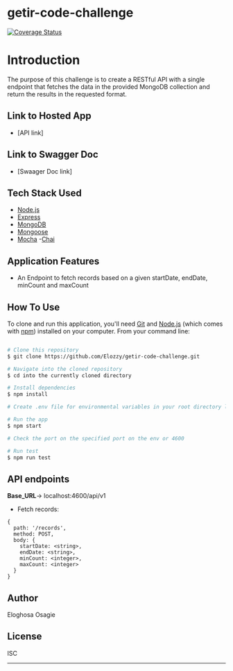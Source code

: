 # getir-code-challenge

[![Coverage Status](https://coveralls.io/repos/github/Elozzy/getir-code-challenge/badge.svg?branch=main)](https://coveralls.io/github/Elozzy/getir-code-challenge?branch=main)

# Introduction

The purpose of this challenge is to create a RESTful API with a single endpoint that fetches the data in the provided MongoDB collection and return the results in the requested format.

## Link to Hosted App

- [API link]

## Link to Swagger Doc

- [Swaager Doc link]

## Tech Stack Used

- [Node.js](https://nodejs.org/)
- [Express](https://expressjs.com/)
- [MongoDB](https://www.mongodb.com/)
- [Mongoose](https://mongoosejs.com/)
- [Mocha](https://mochajs.org/)
-[Chai](https://www.chaijs.com/)

## Application Features

- An Endpoint to fetch records based on a given startDate, endDate, minCount and maxCount

## How To Use

To clone and run this application, you'll need [Git](https://git-scm.com) and [Node.js](https://nodejs.org/en/download/) (which comes with [npm](http://npmjs.com)) installed on your computer. From your command line:

```bash

# Clone this repository
$ git clone https://github.com/Elozzy/getir-code-challenge.git

# Navigate into the cloned repository
$ cd into the currently cloned directory

# Install dependencies
$ npm install

# Create .env file for environmental variables in your root directory like the sample.env file and provide the keys

# Run the app
$ npm start

# Check the port on the specified port on the env or 4600

# Run test
$ npm run test
```

## API endpoints

**Base_URL**-> localhost:4600/api/v1

  - Fetch records:
    
  ```
  {
    path: '/records',
    method: POST,
    body: {
      startDate: <string>,
      endDate: <string>,
      minCount: <integer>,
      maxCount: <integer>
    }
  } 
  ```
 

## Author

Eloghosa Osagie

## License

ISC

---

